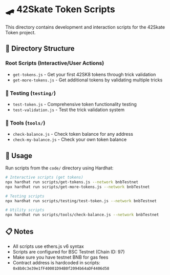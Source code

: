 # 🛹 42Skate Token Scripts

This directory contains development and interaction scripts for the 42Skate Token project.

## 📁 Directory Structure

### Root Scripts (Interactive/User Actions)
- `get-tokens.js` - Get your first 42SK8 tokens through trick validation
- `get-more-tokens.js` - Get additional tokens by validating multiple tricks

### 🧪 Testing (`testing/`)
- `test-token.js` - Comprehensive token functionality testing
- `test-validation.js` - Test the trick validation system

### 🔧 Tools (`tools/`)
- `check-balance.js` - Check token balance for any address
- `check-my-balance.js` - Check your own token balance

## 🚀 Usage

Run scripts from the `code/` directory using Hardhat:

```bash
# Interactive scripts (get tokens)
npx hardhat run scripts/get-tokens.js --network bnbTestnet
npx hardhat run scripts/get-more-tokens.js --network bnbTestnet

# Testing scripts
npx hardhat run scripts/testing/test-token.js --network bnbTestnet

# Utility scripts
npx hardhat run scripts/tools/check-balance.js --network bnbTestnet
```

## 📋 Notes

- All scripts use ethers.js v6 syntax
- Scripts are configured for BSC Testnet (Chain ID: 97)
- Make sure you have testnet BNB for gas fees
- Contract address is hardcoded in scripts: `0x8b0c3e39e1fF40001D94B0f2094b64aDF4406d58`
